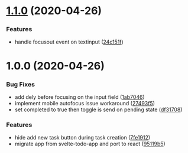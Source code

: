 # [1.1.0](https://github.com/martinemmert/fini-todo-app/compare/v1.0.0...v1.1.0) (2020-04-26)


### Features

* handle focusout event on textinput ([24c151f](https://github.com/martinemmert/fini-todo-app/commit/24c151f483d680d8b72fb73b696f4ca2a5a3bc70))

# 1.0.0 (2020-04-26)


### Bug Fixes

* add dely before focusing on the input field ([1ab7046](https://github.com/martinemmert/fini-todo-app/commit/1ab704663d8b2329e3c2a2472acbc757691a7e64))
* implement mobile autofocus issue workaround ([27493f5](https://github.com/martinemmert/fini-todo-app/commit/27493f55dd2e118703bd0ceac07af765e57ef604))
* set completed to true then toggle is send on pending state ([df31708](https://github.com/martinemmert/fini-todo-app/commit/df3170805027824457edd1a66670c8660dcf7e3e))


### Features

* hide add new task button during task creation ([7fe1912](https://github.com/martinemmert/fini-todo-app/commit/7fe1912d75e30ae0c65e68042841ea769579ac19))
* migrate app from svelte-todo-app and port to react ([95119b5](https://github.com/martinemmert/fini-todo-app/commit/95119b5bed3909fa488b4b4309fcc7aa737aa616))

